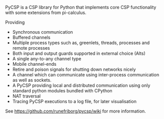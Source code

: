 PyCSP is a CSP library for Python that implements core CSP
functionality with some extensions from pi-calculus.

Providing
* Synchronous communication
* Buffered channels
* Multiple process types such as, greenlets, threads, processes and remote processes
* Both input and output guards supported in external choice (Alts)
* A single any-to-any channel type
* Mobile channel-ends
* Retire and poison signals for shutting down networks nicely
* A channel which can communicate using inter-process communication as well as sockets.
* A PyCSP providing local and distributed communication using only standard python modules bundled with CPython
* NAT traversal
* Tracing PyCSP executions to a log file, for later visualisation

See https://github.com/runefriborg/pycsp/wiki for more information.
